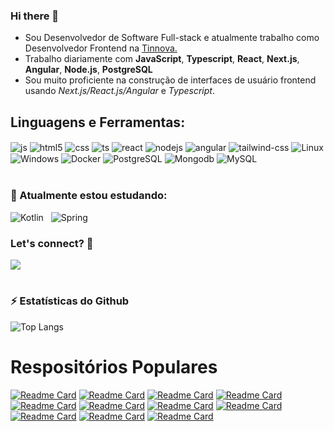 ### Hi there 👋

+ Sou Desenvolvedor de Software Full-stack e atualmente trabalho como Desenvolvedor Frontend na [Tinnova.](http://www.tinnova.com.br/)
+ Trabalho diariamente com **JavaScript**, **Typescript**, **React**, **Next.js**, **Angular**, **Node.js**, **PostgreSQL**
+ Sou muito proficiente na construção de interfaces de usuário frontend usando *Next.js/React.js/Angular* e *Typescript*.

## Linguagens e Ferramentas:

<div style="display: inline_block">
  <img align="center" alt="js" src="https://img.shields.io/badge/JavaScript-F7DF1E?style=for-the-badge&logo=javascript&logoColor=black" />
  <img align="center" alt="html5" src="https://img.shields.io/badge/HTML5-E34F26?style=for-the-badge&logo=html5&logoColor=white" />
  <img align="center" alt="css" src="https://img.shields.io/badge/CSS3-1572B6?style=for-the-badge&logo=css3&logoColor=white" />
  <img align="center" alt="ts" src="https://img.shields.io/badge/TypeScript-007ACC?style=for-the-badge&logo=typescript&logoColor=white" />
  <img align="center" alt="react" src="https://img.shields.io/badge/React-20232A?style=for-the-badge&logo=react&logoColor=61DAFB" />
  <img align="center" alt="nodejs" src="https://img.shields.io/badge/Node.js-43853D?style=for-the-badge&logo=node.js&logoColor=white" />
  <img align="center" alt="angular" src="https://img.shields.io/badge/Angular-DD0031?style=for-the-badge&logo=angular&logoColor=white" />
  <img align="center" alt="tailwind-css" src="https://img.shields.io/badge/Tailwind_CSS-38B2AC?style=for-the-badge&logo=tailwind-css&logoColor=white" />
  <img align="center" alt="Linux" src="https://img.shields.io/badge/Linux-FCC624?style=for-the-badge&logo=linux&logoColor=black" />
  <img align="center" alt="Windows" src="https://img.shields.io/badge/Windows-0078D6?style=for-the-badge&logo=windows&logoColor=white" />
  <img align="center" alt="Docker" src="https://img.shields.io/badge/Docker-2CA5E0?style=for-the-badge&logo=docker&logoColor=white" />
  <img align="center" alt="PostgreSQL" src="https://img.shields.io/badge/PostgreSQL-316192?style=for-the-badge&logo=postgresql&logoColor=white" />
  <img align="center" alt="Mongodb" src="https://img.shields.io/badge/MongoDB-4EA94B?style=for-the-badge&logo=mongodb&logoColor=white" />
  <img align="center" alt="MySQL" src="https://img.shields.io/badge/MySQL-00000F?style=for-the-badge&logo=mysql&logoColor=white" />
</div>

<br/>

### 🚀 Atualmente estou estudando:</summary>

<img src="https://img.shields.io/badge/Kotlin-0095D5?&style=for-the-badge&logo=kotlin&logoColor=white" title="Kotlin" alt="Kotlin" /></code> &nbsp;
<img src="https://img.shields.io/badge/Spring-6DB33F?style=for-the-badge&logo=spring&logoColor=white" title="Spring" alt="Spring" /></code>
</p>

### Let's connect? 🤝

<a href="https://www.linkedin.com/in/manoelps/"><img src="https://img.shields.io/badge/LinkedIn-0077B5?style=for-the-badge&logo=linkedin&logoColor=white"/></a>

#

### ⚡ Estatísticas do Github</b></summary>

![Top Langs](https://github-readme-stats.vercel.app/api/top-langs/?username=manoelps&layout=compact)

# Respositórios Populares

[![Readme Card](https://github-readme-stats.vercel.app/api/pin/?username=manoelps&repo=Website-Aluguel-de-Carros-NextJS)](https://github.com/manoelps/Website-Aluguel-de-Carros-NextJS )
[![Readme Card](https://github-readme-stats.vercel.app/api/pin/?username=manoelps&repo=JWT-com-nodejs)](https://github.com/manoelps/JWT-com-nodejs)
[![Readme Card](https://github-readme-stats.vercel.app/api/pin/?username=manoelps&repo=JWT-com-nodejs-e-MySQL )](https://github.com/manoelps/JWT-com-nodejs-e-MySQL )
[![Readme Card](https://github-readme-stats.vercel.app/api/pin/?username=manoelps&repo=Brain-Agriculture-AdonisJS)](https://github.com/manoelps/Brain-Agriculture-AdonisJS)
[![Readme Card](https://github-readme-stats.vercel.app/api/pin/?username=manoelps&repo=Jogo-Organizar-Itens-NextJS)](https://github.com/manoelps/Jogo-Organizar-Itens-NextJS)
[![Readme Card](https://github-readme-stats.vercel.app/api/pin/?username=manoelps&repo=Jogo-da-Memoria-NextJS)](https://github.com/manoelps/Jogo-da-Memoria-NextJS)
[![Readme Card](https://github-readme-stats.vercel.app/api/pin/?username=manoelps&repo=Jogo-da-Forca-NextJS)](https://github.com/manoelps/Jogo-da-Forca-NextJS)
[![Readme Card](https://github-readme-stats.vercel.app/api/pin/?username=manoelps&repo=Jogo-Pedra-Papel-Tesoura-NextJS)](https://github.com/manoelps/Jogo-Pedra-Papel-Tesoura-NextJS)
[![Readme Card](https://github-readme-stats.vercel.app/api/pin/?username=manoelps&repo=Jogo-da-Velha-NextJS)](https://github.com/manoelps/Jogo-da-Velha-NextJS)
[![Readme Card](https://github-readme-stats.vercel.app/api/pin/?username=manoelps&repo=desafio-front-end-reactjs)](https://github.com/manoelps/desafio-front-end-reactjs)
[![Readme Card](https://github-readme-stats.vercel.app/api/pin/?username=manoelps&repo=Jogo-Das-Pecas-NextJS)](https://github.com/manoelps/Jogo-Das-Pecas-NextJS)
